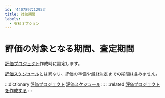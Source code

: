 ```yaml
---
id: '4407897212953'
title: 対象期間
labels:
  - 有料オプション
---
```

# 評価の対象となる期間、査定期間

[評価プロジェクト](https://knowledge.smarthr.jp/hc/ja/articles/4407897092377)作成時に設定します。

[評価スケジュール](https://knowledge.smarthr.jp/hc/ja/articles/4407897196825)とは異なり、評価の準備や最終決定までの期間は含みません。

:::dictionary
[評価プロジェクト](https://knowledge.smarthr.jp/hc/ja/articles/4407897092377)
[評価スケジュール](https://knowledge.smarthr.jp/hc/ja/articles/4407897196825)
:::
:::related
[評価プロジェクトを作成する](https://knowledge.smarthr.jp/hc/ja/articles/4407126854553)
:::
